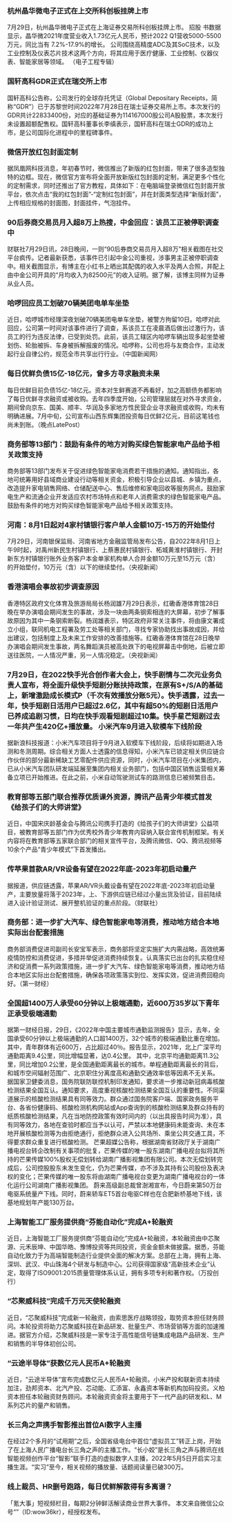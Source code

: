 ### 杭州晶华微电子正式在上交所科创板挂牌上市
7月29日，杭州晶华微电子正式在上海证券交易所科创板挂牌上市。 招股 书数据 显示，晶华微2021年度营业收入1.73亿元人民币，预计2022 Q1营收5000-5500万元，同比当有 7.2%-17.9%的增长。 公司围绕高精度ADC及其SoC技术，以及工业控制及仪表芯片技术这两个方向，将其应用于医疗健康、工业控制、仪器仪表、智能家居等领域。 （电子工程专辑）
### 国轩高科GDR正式在瑞交所上市
国轩高科公告称，公司发行的全球存托凭证（Global Depositary Receipts，简称“GDR”）已于苏黎世时间2022年7月28日在瑞士证券交易所上市。本次发行的GDR共计22833400份，对应的基础证券为114167000股公司A股股票，本次发行未设置超额配售权。国轩高科董事长李缜表示，国轩高科在瑞士GDR的成功上市，是公司国际化进程中的里程碑事件。
### 微信开放红包封面定制
据凤凰网科技消息，年初春节时，微信推出了新版的红包封面，带来了很多造型独特的边框。现在，微信官方宣布将全面开放新版红包封面的定制，满足更多个性化的定制需求，同时还推出了官方教程，具体如下：在电脑端登录微信红包封面开放平台，依次点击“我的红包封面”-“定制红包封面”，并在封面类型选择“新版封面”，上传相应规格的封面图，封面挂件，气泡挂件。
### 90后券商交易员月入超8万上热搜，中金回应：该员工正被停职调查中
财联社7月29日讯，28日晚间，一则“90后券商交易员月入超8万”相关截图在社交平台疯传。记者最新获悉，该事件已引起中金公司重视，涉事男主正被停职调查中。相关截图显示，有博主在小红书上晒出其配偶的收入水平及两人合照，并配上由中金公司开具的“月均收入为82500元”的收入证明。据了解，该博主同样为证券从业人员。
### 哈啰回应员工划破70辆美团电单车坐垫
近日，哈啰城市经理深夜划破70辆美团电单车坐垫，被警方拘留10日。哈啰对此回应，公司第一时间对该事件进行了调查，系该员工在凌晨酒后做出过激行为，该员工的行为违反法律，已受到处罚。此前，该员工辖区内哈啰车辆出现多起坐垫被划伤、轮胎被拆、车身被拆解报废的情况。哈啰称，公司也将与友商合作，主动发起行业自律公约，规范全市共享出行行业。（中国新闻网）
### 每日优鲜负债15亿-18亿元，曾多方寻求融资未果
每日优鲜目前负债15亿-18亿元。资本对生鲜赛道不再看好，加之高额债务都影响了每日优鲜寻求融资或被收购。去年四季度开始，公司管理层就在对外寻求资金，期间曾向京东、国美、顺丰、华润及多家地方性民营企业寻求融资或收购，均未有明确进展。7月中旬，公司宣布山西东辉集团投资每日优鲜2亿元，目前这笔钱也尚未到账。（晚点LatePost）
### 商务部等13部门：鼓励有条件的地方对购买绿色智能家电产品给予相关政策支持
商务部等13部门发布关于促进绿色智能家电消费若干措施的通知。通知指出，各地可统筹用好县域商业建设行动等相关资金，积极引导企业以县城、乡镇为重点，改造提升家电销售网络、仓储配送中心、售后维修和家电回收等服务网点。鼓励家电生产和流通企业开发适应农村市场特点和老年人消费需求的绿色智能家电产品。鼓励有条件的地方对购买绿色智能家电产品给予相关政策支持。
### 河南：8月1日起对4家村镇银行客户单人金额10万-15万的开始垫付
7月29日，河南银保监局、河南省地方金融监管局发布公告，自2022年8月1日上午9时起，对禹州新民生村镇银行、上蔡惠民村镇银行、柘城黄淮村镇银行、开封新东方村镇银行账外业务客户本金单家机构单人合并金额10万元至15万元（含）的开始垫付，10万元（含）以下的继续垫付。（央视新闻）
### 香港演唱会事故初步调查原因
香港特区政府文化体育及旅游局局长杨润雄7月29日表示，红磡香港体育馆28日晚在举办演唱会期间发生的事故，涉及一块由两条钢索相连的大屏幕，初步了解事故原因为其中一条钢索断裂。杨润雄表示，特区政府非常关注事件，将由康文署成立小组，联同机电工程署及劳工处等相关部门，寻找专家协助找出事故成因，并给出建议，包括制度上及未来工作安排的改善措施等。红磡香港体育馆在28日晚举办演唱会期间发生事故，两名舞蹈演员被高处跌下的电视屏幕击中倒地，后被立即送往医院，一人情况严重，另一人情况稳定。（央视新闻）
### 7月29日，在2022快手光合创作者大会上，快手剧情与二次元业务负责人宣布，将全面升级快手短剧分账扶持政策，在原有S+/S/A的基础上，新增激励成长模式P（千次有效播放分账5元）。快手透露，过去一年，快手短剧日活用户已超过2.6亿，其中有超50%的短剧日活用户已养成追剧习惯，日均在快手观看短剧超过10集。快手星芒短剧过去一年共产生420亿+播放量。 小米汽车9月进入软模车下线阶段
据新浪科技报道：小米汽车项目将于9月进入软模车下线阶段，后续将如期进入场测和冬测周期。综合相关方面人士透露的信息得知，小米汽车已锁定相关供应链合作伙伴的部分最新稀缺工艺零配件供应资源，同时，小米汽车项目在小米集团内，已从小米汽车团队研发端延展至集团内相关业务部门，包括中国区销售运营相关筹备立项已开始推进。在此之前，小米自动驾驶测试车的路测信息已被频繁目击。
### 教育部等五部门联合推荐优质课外资源，腾讯产品青少年模式首发《给孩子们的大师讲堂》
近日，中国宋庆龄基金会与腾讯公司携手打造的《给孩子们的大师讲堂》公益项目，被教育部等五部门作为优秀校外青少年教育内容纳入联合宣传机制框架。有关内容将在教育部等五家联合部门的相关宣传平台，及腾讯微信、QQ、腾讯视频等10余个产品“青少年模式”下首发播出。
### 传苹果首款AR/VR设备有望在2022年底-2023年初启动量产
据报道，供应链透露，苹果AR/VR头戴设备有望在2022年底-2023年初启动量产，主要放量将落于2023年，上、下游供应链已经过小量出货及验证，目前陆续进入设计验证测试、展开整机验证的重点阶段。（财联社）
### 商务部：进一步扩大汽车、绿色智能家电等消费，推动地方结合本地实际出台配套措施
商务部消费促进司副司长安宝军表示，商务部将坚定实施扩大内需战略，高效统筹疫情防控和消费促进，多措并举促进消费持续恢复。认真落实已出台的扎实稳住经济和促消费一系列政策措施，进一步扩大汽车、绿色智能家电等消费，推动地方结合本地区实际出台配套措施，确保各项政策落实到位、发挥实效，促进消费回稳向好。（第一财经）
### 全国超1400万人承受60分钟以上极端通勤，近600万35岁以下青年正承受极端通勤
据第一财经日报，29日，《2022年中国主要城市通勤监测报告》显示，去年，全国承受60分钟以上极端通勤的人口超1400万，32个城市的极端通勤比重在增加。其中，青年群体有近600万，占比超过40％。报告显示，2021年，北上广深平均通勤距离9.4公里，同比增幅显著，达0.4公里。
其中，北京平均通勤距离11.3公里，同比增加0.2公里，是全国通勤距离最长的城市。单程通勤距离最长的背后，和城市空间辐射范围广、北京职住分离度高和通勤交通效率低等因素不无关系。
据国家卫健委消息，国务院联防联控机制印发通知，要求进一步推动新冠病毒核酸检测结果全国互认。通知要求，高度重视核酸检测结果全国互认的重要性。不同渠道展示的核酸检测结果具有同等效力。群众通过国务院客户端、国家政务服务平台、各省份健康码、核酸检测机构网站或App查询到的核酸检测结果及群众持有的纸质核酸检测结果，凡在当地防控政策有效时间内的（以出具报告时间为准），具有同等效力，各地在查验时都应当予以认可，严禁以本地健康码未能查询、未在本地开展核酸检测等为由拒绝通行，拒绝群众进入公共场所、乘坐公共交通工具，不得要求群众重复进行核酸检测。
芒果超媒公告称，根据湖南省财政厅关于湖南广播电视台转企改制有关事项的批复，芒果传媒的唯一股东湖南广播电视台拟将其所持的芒果传媒100%股权无偿划转给湖南广播影视集团有限公司。本次无偿划转完成后，公司控股股东未发生变化，仍为芒果传媒，亦不涉及其持有公司股份及表决权的变化；芒果传媒的唯一股东将由湖南广播电视台变更为湖南广播电视台的一体化运行公司湖南广播影视集团。
蔚来高级副总裁曾澍湘宣布，今日蔚来第50万台电驱系统量产下线。同时，蔚来轿车ET5首台电驱C样也在合肥新桥基地下线，该基地规划年产能130万台。
### 上海智能工厂服务提供商“芬能自动化”完成A+轮融资
近日，上海智能工厂服务提供商“芬能自动化”完成A+轮融资，本轮融资由中芯聚源、元禾辰坤、中国华皓、豫博投资等共同投资，资金金额未做披露。据悉，芬能自动化致力于为高端智能制造行业提供全面的解决方案。总部在上海，拥有上海、深圳、武汉、中山珠海4个研发与制造中心。公司获得国家级“高新技术企业”认定，取得了ISO9001:2015质量管理体系认证，拥有多项专利和著作权。（万投创行）
### “芯聚威科技”完成千万元天使轮融资
近日，“芯聚威科技”完成新一轮融资，由索思医疗战略领投，取势资本担任财务顾问。本轮投资将助力芯聚威科技在新品研发、批量生产、市场营销等方面的加速推进。据官方介绍，芯聚威科技是一家专注于高性能信号链集成电路产品研发、生产和销售的半导体初创公司。
### “云途半导体”获数亿元人民币A+轮融资
近日，“云途半导体”宣布完成数亿元人民币A+轮融资。小米产投和联新资本持续加注，劲邦资本、北汽产投、芯动能、汇添富、永鑫资本等新机构加码投资。义柏资本担任本轮融资财务顾问。本轮融资资金将主要用于下一代产品的研发和L、M系列芯片的量产和销售。
### 长三角之声携手智影推出首位AI数字人主播
在经过2个多月的“试用期”之后，全国省级电台中首位“虚拟员工”转正上岗，开始了在上海人民广播电台长三角之声的主播工作。“长小姣”是长三角之声与腾讯在线智能视频创作平台“智影”联手打造的虚拟数字人主播，2022年5月5日开启实习主播生涯。“实习”至今，相关视频的播放量、话题阅读量已破300万。
### 线上裁员、HR删号跑路，每日优鲜解散得有多离谱？
「氪大事」短视频栏目，每期2分钟鲜活解读商业世界大事件。
本文来自微信公众号“”（ID:wow36kr），经授权发布。
